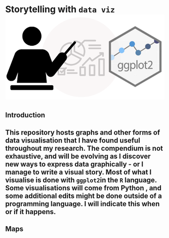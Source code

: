 # Storytelling with `data viz` ![Logo](https://github.com/michelleg06/DataViz/blob/main/images/Storytelling.png)

## Introduction
This repository hosts graphs and other forms of data visualisation that I have found useful throughout my research. The compendium is not exhaustive, and will be evolving as I discover new ways to express data graphically - or I manage to write a visual story. Most of what I visualise is done with `ggplot2`in the `R` language. Some visualisations will come from Python <i class="fa-brands fa-python"></i>, and some additional edits might be done outside of a programming language. I will indicate this when or if it happens. 
-----

## Maps


